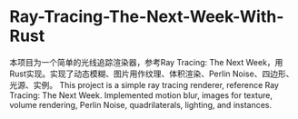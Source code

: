 # Ray-Tracing-The-Next-Week-With-Rust
本项目为一个简单的光线追踪渲染器，参考Ray Tracing: The Next Week，用Rust实现。实现了动态模糊、图片用作纹理、体积渲染、Perlin Noise、四边形、光源、实例。  This project is a simple ray tracing renderer, reference Ray Tracing: The Next Week. Implemented motion blur, images for texture, volume rendering, Perlin Noise, quadrilaterals, lighting, and instances.
